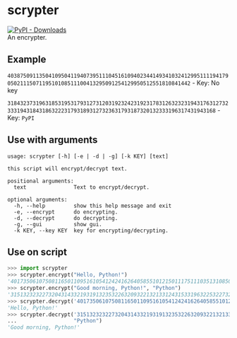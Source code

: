 # scrypter
[![PyPI - Downloads](https://img.shields.io/pypi/dm/scrypter?style=flat-square)](https://pypi.org/project/scrypter)  
An encrypter.

## Example

`40387509113504109504119407395111045161094023441493410324129951111941790502111507119510108511100413295091254129950512551810841442` - Key: No key

`3184323731963185319531793127312031923242319231783126323231943176312732333194318431863222317931893127323631793187320132333196317431943168` - Key: `PyPI`


## Use with arguments

```
usage: scrypter [-h] [-e | -d | -g] [-k KEY] [text]

this script will encrypt/decrypt text.

positional arguments:
  text               Text to encrypt/decrypt.

optional arguments:
  -h, --help         show this help message and exit
  -e, --encrypt      do encrypting.
  -d, --decrypt      do decrypting.
  -g, --gui          show gui.
  -k KEY, --key KEY  key for encrypting/decrypting.
```

## Use on script
```python
>>> import scrypter
>>> scrypter.encrypt("Hello, Python!")
'4017350610750811650110951610541242416264058551012150111751110351310850911941033'
>>> scrypter.encrypt("Good morning, Python!", "Python")
'315132323227320431433219319132353226320932213213312431533196322532273214319132313149'
>>> scrypter.decrypt('4017350610750811650110951610541242416264058551012150111751110351310850911941033')
'Hello, Python!'
>>> scrypter.decrypt('315132323227320431433219319132353226320932213213312431533196322532273214319132313149',
...                  "Python")
'Good morning, Python!'
```
